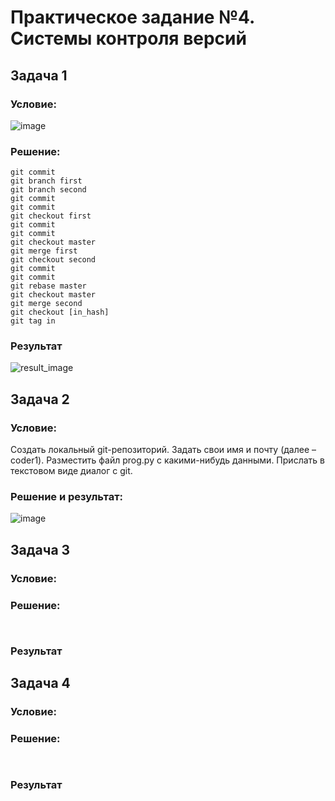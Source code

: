 # Практическое задание №4. Системы контроля версий
## Задача 1
### Условие:
![image](https://github.com/user-attachments/assets/52fb082b-5f2d-46be-b0d3-9383b59afc93)
### Решение:
```
git commit
git branch first
git branch second
git commit
git commit
git checkout first
git commit
git commit
git checkout master
git merge first
git checkout second
git commit
git commit
git rebase master
git checkout master
git merge second
git checkout [in_hash]
git tag in 
```
### Результат
![result_image](https://github.com/user-attachments/assets/2bd68362-e487-4ec9-b27b-9fb1bbea2f27)
## Задача 2
### Условие:
Создать локальный git-репозиторий. Задать свои имя и почту (далее – coder1). Разместить файл prog.py с какими-нибудь данными. Прислать в текстовом виде диалог с git.
### Решение и результат:
![image](https://github.com/user-attachments/assets/e8fbb029-93b0-4506-893b-ad527cec7f52)
## Задача 3
### Условие:

### Решение:
```
 
```
### Результат

## Задача 4
### Условие:

### Решение:
```
 
```
### Результат
